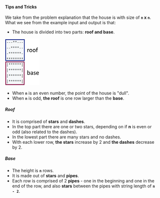 #### Tips and Tricks

We take from the problem explanation that the house is with size of **`n` x `n`**. What we see from the example input and output is that:

* The house is divided into two parts: **roof and base**. 

![](/assets/chapter-6-images/09.House-01.png)

* When **`n`** is an even number, the point of the house is "dull".
* When **`n`** is odd, **the roof** is one row larger than the **base**.

##### Roof
* It is comprised of **stars** and **dashes**.
* In the top part there are one or two stars, depending on if **n** is even or odd (also related to the dashes).
* In the lowest part there are many stars and no dashes.
* With each lower row, **the stars** increase by 2 and **the dashes** decrease by 2.

##### Base
* The height is **`n`** rows.
* It is made out of **stars** and **pipes**.
* Each row is comprised of 2 **pipes** - one in the beginning and one in the end of the row, and also **stars** between the pipes with string length of **`n - 2`**.  
